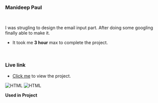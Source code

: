 ### Manideep Paul 

<br>


I was strugling to design the email input part. After doing some googling finally able to make it.

- It took me **3 hour** max to complete the project.

<br>

### Live link

- [Click me](https://live-class-project-12.vercel.app/) to view the project.

![HTML](https://img.shields.io/badge/-HTML-D4F6CC?logo=HTML5)
![HTML](https://img.shields.io/badge/-CSS%20-1572B6?logo=CSS3)

**Used in Project**